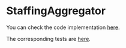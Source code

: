 # StaffingAggregator

You can check the code implementation [here](https://github.com/Euen/staffing_aggregator/blob/main/lib/staffing_aggregator.ex).

The corresponding tests are [here](https://github.com/Euen/staffing_aggregator/blob/main/test/staffing_aggregator_test.exs).
